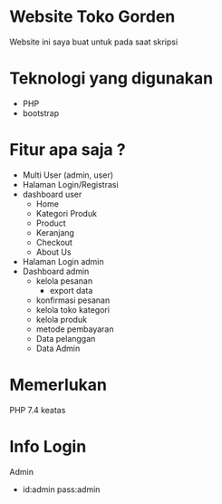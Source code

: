 # Website Toko Gorden 
Website ini saya buat untuk pada saat skripsi 

# Teknologi yang digunakan
- PHP
- bootstrap

# Fitur apa saja ?
- Multi User (admin, user)
- Halaman Login/Registrasi
- dashboard user
  - Home 
  - Kategori Produk
  - Product
  - Keranjang
  - Checkout
  - About Us
- Halaman Login admin
- Dashboard admin
  - kelola pesanan
    - export data
  - konfirmasi pesanan
  - kelola toko kategori
  - kelola produk
  - metode pembayaran
  - Data pelanggan
  - Data Admin
# Memerlukan
PHP 7.4 keatas

# Info Login
Admin
- id:admin pass:admin
